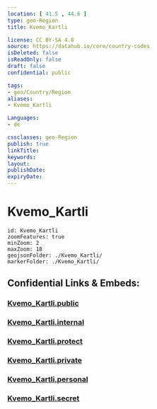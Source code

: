 ```yaml
---
location: [ 41.5 , 44.6 ] 
type: geo-Region
title: Kvemo_Kartli

license: CC BY-SA 4.0
source: https://datahub.io/core/country-codes
isDeleted: false
isReadOnly: false
draft: false
confidential: public

tags:
- geo/Country/Region
aliases:
- Kvemo_Kartli

Languages:
- de

cssclasses: geo-Region
publish: true
linkTitle: 
keywords: 
layout: 
publishDate: 
expiryDate: 
---
```


# Kvemo_Kartli

```leaflet
id: Kvemo_Kartli
zoomFeatures: true 
minZoom: 2 
maxZoom: 18
geojsonFolder: ./Kvemo_Kartli/
markerFolder: ./Kvemo_Kartli/
```


## Confidential Links & Embeds: 

### [Kvemo_Kartli.public](/_public/\Earth\Continent\Europe\Europe~East\Georgia,Europe\Regions~GeorgiaKvemo_Kartli.public.md) 

### [Kvemo_Kartli.internal](/_internal/\Earth\Continent\Europe\Europe~East\Georgia,Europe\Regions~GeorgiaKvemo_Kartli.internal.md) 

### [Kvemo_Kartli.protect](/_protect/\Earth\Continent\Europe\Europe~East\Georgia,Europe\Regions~GeorgiaKvemo_Kartli.protect.md) 

### [Kvemo_Kartli.private](/_private/\Earth\Continent\Europe\Europe~East\Georgia,Europe\Regions~GeorgiaKvemo_Kartli.private.md) 

### [Kvemo_Kartli.personal](/_personal/\Earth\Continent\Europe\Europe~East\Georgia,Europe\Regions~GeorgiaKvemo_Kartli.personal.md) 

### [Kvemo_Kartli.secret](/_secret/\Earth\Continent\Europe\Europe~East\Georgia,Europe\Regions~GeorgiaKvemo_Kartli.secret.md)

